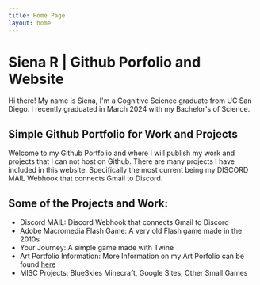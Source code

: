 ```yaml
---
title: Home Page
layout: home
---
```


# Siena R | Github Porfolio and Website
Hi there! My name is Siena, I'm a Cognitive Science graduate from UC San Diego. I recently graduated in March 2024 with my Bachelor's of Science.

## Simple Github Portfolio for Work and Projects
Welcome to my Github Portfolio and where I will publish my work and projects that I can not host on Github. There are many projects I have included in this website. Specifically the most current being my DISCORD MAIL Webhook that connects Gmail to Discord. 

## Some of the Projects and Work:

 - Discord MAIL: Discord Webhook that connects Gmail to Discord
 - Adobe Macromedia Flash Game: A very old Flash game made in the 2010s
 - Your Journey: A simple game made with Twine
 - Art Portfolio Information: More Information on my Art Porfolio can be found [here](https://github.com/BellaIngenue/AngelDemonArtwork)
 - MISC Projects: BlueSkies Minecraft, Google Sites, Other Small Games